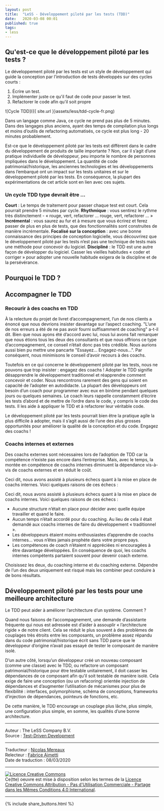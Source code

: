 ```yaml
---
layout: post
title:  "LeSS - Développement piloté par les tests (TDD)"
date:   2020-03-08 00:01
published: true
tags:
- less
---
```


## Qu'est-ce que le développement piloté par les tests ?

Le développement piloté par les tests est un style de développement qui guide la conception par l’introduction de tests développés sur des cycles courts :

1. Écrire un test.
2. Implémenter juste ce qu'il faut de code pour passer le test.
3. Refactorer le code afin qu'il soit propre

![Cycle TDD]({{ site.url }}assets/less/tdd-cycle-fr.png)

Dans un langage comme Java, ce cycle ne prend pas plus de 5 minutes. Dans des langages plus anciens, ayant des temps de compilation plus longs et moins d’outils de refactoring automatisés, ce cycle est plus long - 20 minutes probablement.

Est-ce que le développement piloté par les tests est différent dans le cadre du développement de produits de taille importante ? Non, car il s’agit d’une pratique individuelle de développeur, peu importe le nombre de personnes impliquées dans le développement. La quantité de code patrimonial/historique, les anciennes technologies et les développements dans l’embarqué ont un impact sur les tests unitaires et sur le développement piloté par les tests. En conséquence, la plupart des expérimentations de cet article sont en lien avec ces sujets.

### Un cycle TDD type devrait être …

**Court** : Le temps de traitement pour passer chaque test est court. Cela pourrait prendre 5 minutes par cycle.
**Rhythmique** : vous sentirez le rythme très distinctement - « rouge, vert, refactorer … rouge, vert, refactorer … »
**Incrémental** : vous saurez au fur et à mesure que vous écrirez et ferez passer de plus en plus de tests, que des fonctionnalités sont construites de manière incrémentale.
**Focalisé sur la conception** : avec une bonne connaissance des principes de conception logicielle, vous découvrirez que le développement piloté par les tests n’est pas une technique de tests mais une méthode pour concevoir du logiciel.
**Discipliné** : le TDD est une autre façon de développer du logiciel. Casser les vieilles habitudes « coder et corriger » pour adopter une nouvelle habitude exigera de la discipline et de la persévérance.


## Pourquoi le TDD ?

## Accompagner le TDD

### Recourir à des coachs en TDD

À la relecture du projet de livret d’accompagnement, l’un de nos clients a énoncé que nous devrions insister davantage sur l’aspect coaching. "L’une de nos erreurs a été de ne pas avoir fourni suffisamment de coaching" a-t-il dit. Bien que nous ayons été d’accord avec lui, nous lui avons fait remarquer que nous étions tous les deux des consultants et que nous offrions ce type d’accompagnement, ce conseil n’était donc pas très crédible. Nous aurions aussi bien pu mettre une pancarte "Essayez... Engagez-nous...". Par conséquent, nous minimisons le conseil d’avoir recours à des coachs.

Toutefois en ce qui concerne le développement piloté par les tests, nous ne pouvons que trop insister : engagez des coachs ! Adopter le TDD signifie désapprendre le développement traditionnel et réapprendre comment concevoir et coder. Nous rencontrons rarement des gens qui soient en capacité de l’adopter en autodidacte. La plupart des développeurs ont besoin d’un coach pour programmer avec eux en binôme pendant quelques jours ou quelques semaines. Le coach leurs rappelle constamment d’écrire les tests d’abord et de mettre de l’ordre dans le code, y compris le code des tests. Il les aide à appliquer le TDD et à refactorer leur véritable code.

Le développement piloté par les tests pourrait bien être la pratique agile la plus difficile à adopter, mais il s’agit aussi de l’une des plus grosses opportunités pour améliorer la qualité de la conception et du code. Engagez des coachs !

### Coachs internes et externes

Des coachs externes sont nécessaires lors de l’adoption de TDD car la compétence n’existe pas encore dans l’entreprise. Mais, avec le temps, la montée en compétence de coachs internes diminuent la dépendance vis-à-vis de coachs externes et en réduit le coût.

Ceci dit, nous avons assisté à plusieurs échecs quant à la mise en place de coachs internes. Voici quelques raisons de ces échecs :

Ceci dit, nous avons assisté à plusieurs échecs quant à la mise en place de coachs internes. Voici quelques raisons de ces échecs :

* Aucune structure n’était en place pour décider avec quelle équipe travailler et quand le faire.
* Aucun temps n’était accordé pour du coaching. Au lieu de cela il était demandé aux coachs internes de faire du développement « traditionnel ».
* Les développeurs étaient moins enthousiastes d’apprendre de coachs internes... vous n’êtes jamais prophète dans votre propre pays.
* Les compétences de coach n’étaient ni appréciées ni encouragées à être davantage développées. En conséquence de quoi, les coachs internes compétents partaient souvent pour devenir coach externe.

Choisissez les deux, du coaching interne et du coaching externe. Dépendre de l’un des deux uniquement est risqué mais les combiner peut conduire à de bons résultats.

## Développement piloté par les tests pour une meilleure architecture

Le TDD peut aider à améliorer l’architecture d’un système. Comment ?

Quand nous faisons de l’accompagnement, une demande d’assistante fréquente qui nous est adressée est d’aider à assouplir « l’architecture rigide » de notre client. Cela se réduit le plus souvent à des problèmes de couplages très étroits entre les composants, un problème assez répandu dans du code patrimonial/historique écrit sans TDD parce que le développeur d’origine n’avait pas essayé de tester le composant de manière isolé.

D’un autre côté, lorsqu’un développeur créé un nouveau composant (comme une classe) avec le TDD, ou refactore un composant patrimonial/historique pour être testable unitairement, il doit casser les dépendances de ce composant afin qu’il soit testable de manière isolé. Cela exige de faire une conception (ou un refacoring) orientée injection de dépendances et d’augmenter l’utilisation de mécanismes pour plus de flexibilité : interfaces, polymorphisme, schéma de conceptions, frameworks d’injection de dépendances, pointeurs de fonctions, etc.

De cette manière, le TDD encourage un couplage plus lâche, plus simple, une configuration plus simple, en somme, les qualités d’une bonne architecture.

---
Auteur : The LeSS Company B.V.  
Source : [Test-Driven Development](https://less.works/less/technical-excellence/test-driven-development.html)  

---
Traducteur : [Nicolas Mereaux](http://www.les-traducteurs-agiles.org/traducteurs/)  
Relecteur : [Fabrice Aimetti](http://www.fabrice-aimetti.fr/)  
Date de traduction : 08/03/2020  

---

<a rel="license" href="http://creativecommons.org/licenses/by-nc-sa/4.0/"><img alt="Licence Creative Commons" style="border-width:0" src="http://i.creativecommons.org/l/by-nc-sa/4.0/88x31.png" /></a><br />Ce(tte) oeuvre est mise à disposition selon les termes de la <a rel="license" href="http://creativecommons.org/licenses/by-nc-sa/4.0/">Licence Creative Commons Attribution - Pas d'Utilisation Commerciale - Partage dans les Mêmes Conditions 4.0 International</a>.

---

{% include share_buttons.html %}
